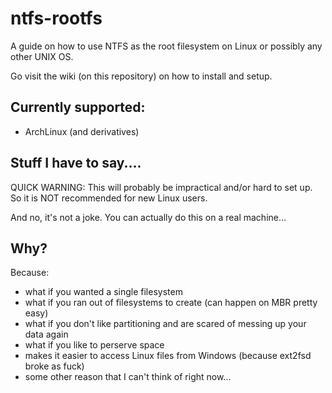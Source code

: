 # ntfs-rootfs
A guide on how to use NTFS as the root filesystem on Linux or possibly any other UNIX OS.

Go visit the wiki (on this repository) on how to install and setup.

## Currently supported:
* ArchLinux (and derivatives)

## Stuff I have to say....
QUICK WARNING: This will probably be impractical and/or hard to set up. So it is NOT recommended for new Linux users.

And no, it's not a joke. You can actually do this on a real machine...

## Why?

Because:
 * what if you wanted a single filesystem
 * what if you ran out of filesystems to create (can happen on MBR pretty easy)
 * what if you don't like partitioning and are scared of messing up your data again
 * what if you like to perserve space
 * makes it easier to access Linux files from Windows (because ext2fsd broke as fuck)
 * some other reason that I can't think of right now...
